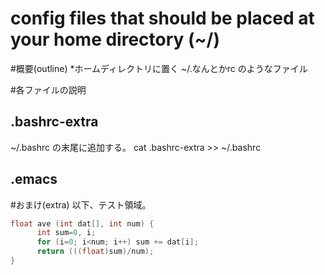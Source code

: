 # config files that should be placed at your home directory (~/)

#概要(outline)
*ホームディレクトリに置く ~/.なんとかrc のようなファイル

#各ファイルの説明
## .bashrc-extra
~/.bashrc の末尾に追加する。
 cat .bashrc-extra >> ~/.bashrc

## .emacs

#おまけ(extra)
以下、テスト領域。
```c++
float ave (int dat[], int num) {
      int sum=0, i;
      for (i=0; i<num; i++) sum += dat[i];
      return (((float)sum)/num);
}
```
